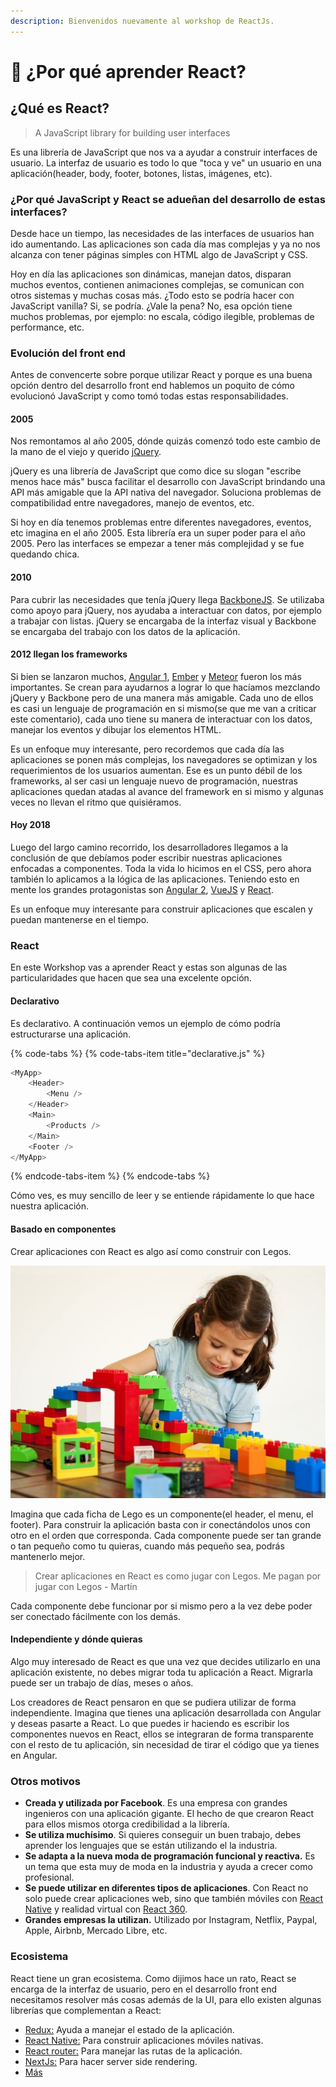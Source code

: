 ```yaml
---
description: Bienvenidos nuevamente al workshop de ReactJs.
---
```


# 🤷 ¿Por qué aprender React?

## ¿Qué es React?

> A JavaScript library for building user interfaces

Es una librería de JavaScript que nos va a ayudar a construir interfaces de usuario. La interfaz de usuario es todo lo que "toca y ve" un usuario en una aplicación\(header, body, footer, botones, listas, imágenes, etc\).

### ¿Por qué JavaScript y React se adueñan del desarrollo de estas interfaces?

Desde hace un tiempo, las necesidades de las interfaces de usuarios han ido aumentando. Las aplicaciones son cada día mas complejas y ya no nos alcanza con tener páginas simples con HTML algo de JavaScript y CSS.

Hoy en día las aplicaciones son dinámicas, manejan datos, disparan muchos eventos, contienen animaciones complejas, se comunican con otros sistemas y muchas cosas más. ¿Todo esto se podría hacer con JavaScript vanilla? Si, se podría. ¿Vale la pena? No, esa opción tiene muchos problemas, por ejemplo: no escala, código ilegible, problemas de performance, etc.

### Evolución del front end

Antes de convencerte sobre porque utilizar React y porque es una buena opción dentro del desarrollo front end hablemos un poquito de cómo evolucionó JavaScript y como tomó todas estas responsabilidades.

#### 2005

Nos remontamos al año 2005, dónde quizás comenzó todo este cambio de la mano de el viejo y querido [jQuery](https://jquery.com/).

jQuery es una librería de JavaScript que como dice su slogan "escribe menos hace más" busca facilitar el desarrollo con JavaScript brindando una API más amigable que la API nativa del navegador. Soluciona problemas de compatibilidad entre navegadores, manejo de eventos, etc. 

Si hoy en día tenemos problemas entre diferentes navegadores, eventos, etc imagina en el año 2005. Esta librería era un super poder para el año 2005. Pero las interfaces se empezar a tener más complejidad y se fue quedando chica.

#### 2010

Para cubrir las necesidades que tenía jQuery llega [BackboneJS](http://backbonejs.org/). Se utilizaba como apoyo para jQuery, nos ayudaba a interactuar con datos, por ejemplo a trabajar con listas. jQuery se encargaba de la interfaz visual y Backbone se encargaba del trabajo con los datos de la aplicación.

#### 2012 llegan los frameworks

Si bien se lanzaron muchos, [Angular 1](https://angularjs.org/), [Ember](https://www.emberjs.com/) y [Meteor](https://www.meteor.com/) fueron los más importantes. Se crean para ayudarnos a lograr lo que hacíamos mezclando jQuery y Backbone pero de una manera más amigable. Cada uno de ellos es casi un lenguaje de programación en si mismo\(se que me van a criticar este comentario\),  cada uno tiene su manera de interactuar con los datos, manejar los eventos y dibujar los elementos HTML.

Es un enfoque muy interesante, pero recordemos que cada día las aplicaciones se ponen más complejas, los navegadores se optimizan y los requerimientos de los usuarios aumentan. Ese es un punto débil de los frameworks, al ser casi un lenguaje nuevo de programación, nuestras aplicaciones quedan atadas al avance del framework en si mismo y algunas veces no llevan el ritmo que quisiéramos.

#### Hoy 2018

Luego del largo camino recorrido, los desarrolladores llegamos a la conclusión de que debíamos poder escribir nuestras aplicaciones enfocadas a componentes. Toda la vida lo hicimos en el CSS, pero ahora también lo aplicamos a la lógica de las aplicaciones. Teniendo esto en mente los grandes protagonistas son [Angular 2](https://angularjs.org/), [VueJS](https://vuejs.org/) y [React](https://reactjs.org/).

Es un enfoque muy interesante para construir aplicaciones que escalen y puedan mantenerse en el tiempo.

### React

En este Workshop vas a aprender React y estas son algunas de las particularidades que hacen que sea una excelente opción.

#### Declarativo

Es declarativo. A continuación vemos un ejemplo de cómo podría estructurarse una aplicación.

{% code-tabs %}
{% code-tabs-item title="declarative.js" %}
```javascript
<MyApp>
    <Header>
        <Menu />
    </Header>
    <Main>
        <Products />
    </Main>
    <Footer />
</MyApp>
```
{% endcode-tabs-item %}
{% endcode-tabs %}

Cómo ves, es muy sencillo de leer y se entiende rápidamente lo que hace nuestra aplicación.

#### Basado en componentes

Crear aplicaciones con React es algo así como construir con Legos.

![aplicaci&#xF3;n con React](.gitbook/assets/xukfdats25fkziyhrnq677pife.jpg)

Imagina que cada ficha de Lego es un componente\(el header, el menu, el footer\). Para construir la aplicación basta con ir conectándolos unos con otro en el orden que corresponda. Cada componente puede ser tan grande o tan pequeño como tu quieras, cuando más pequeño sea, podrás mantenerlo mejor.

> Crear aplicaciones en React es como jugar con Legos. Me pagan por jugar con Legos - Martín

Cada componente debe funcionar por si mismo pero a la vez debe poder ser conectado fácilmente con los demás.

#### Independiente y dónde quieras

Algo muy interesado de React es que una vez que decides utilizarlo en una aplicación existente, no debes migrar toda tu aplicación a React. Migrarla puede ser un trabajo de días, meses o años.

Los creadores de React pensaron en que se pudiera utilizar de forma independiente. Imagina que tienes una aplicación desarrollada con Angular y deseas pasarte a React. Lo que puedes ir haciendo es escribir los componentes nuevos en React, ellos se integraran de forma transparente con el resto de tu aplicación, sin necesidad de tirar el código que ya tienes en Angular.

### Otros motivos

* **Creada y utilizada por Facebook**. Es una empresa con grandes ingenieros con una aplicación gigante. El hecho de que crearon React para ellos mismos otorga credibilidad a la librería.
* **Se utiliza muchísimo**. Si quieres conseguir un buen trabajo, debes aprender los lenguajes que se están utilizando el la industria. 
* **Se adapta a la nueva moda de programación funcional y reactiva.** Es un tema que esta muy de moda en la industria y ayuda a crecer como profesional.
* **Se puede utilizar en diferentes tipos de aplicaciones**. Con React no solo puede crear aplicaciones web, sino que también móviles con [React Native](https://facebook.github.io/react-native/) y realidad virtual con [React 360](https://facebook.github.io/react-360/).
* **Grandes empresas la utilizan.** Utilizado por Instagram, Netflix, Paypal, Apple, Airbnb, Mercado Libre, etc.

### Ecosistema

React tiene un gran ecosistema. Como dijimos hace un rato, React se encarga de la interfaz de usuario, pero en el desarrollo front end necesitamos resolver más cosas además de la UI, para ello existen algunas librerías que complementan a React:

* [Redux:](https://redux.js.org/introduction) Ayuda a manejar el estado de la aplicación.
* [React Native:](https://facebook.github.io/react-native/) Para construir aplicaciones móviles nativas.
* [React router:](https://github.com/ReactTraining/react-router)  Para manejar las rutas de la aplicación.
* [NextJs:](https://github.com/zeit/next.js/) Para hacer server side rendering.
* [Más](https://github.com/enaqx/awesome-react)

